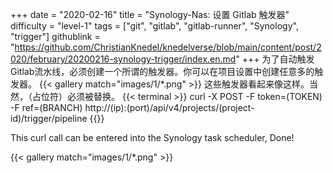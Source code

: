 +++
date = "2020-02-16"
title = "Synology-Nas: 设置 Gitlab 触发器"
difficulty = "level-1"
tags = ["git", "gitlab", "gitlab-runner", "Synology", "trigger"]
githublink = "https://github.com/ChristianKnedel/knedelverse/blob/main/content/post/2020/february/20200216-synology-trigger/index.en.md"
+++
为了自动触发Gitlab流水线，必须创建一个所谓的触发器。你可以在项目设置中创建任意多的触发器。
{{< gallery match="images/1/*.png" >}}
这些触发器看起来像这样。当然，（占位符）必须被替换。
{{< terminal >}}
curl -X POST -F token=(TOKEN) -F ref=(BRANCH) http://(ip):(port)/api/v4/projects/(project-id)/trigger/pipeline
{{</terminal >}}

This curl call can be entered into the Synology task scheduler, Done!

{{< gallery match="images/1/*.png" >}}